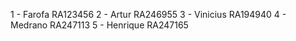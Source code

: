 1 - Farofa RA123456
2 - Artur RA246955
3 - Vinicius RA194940
4 - Medrano RA247113
5 - Henrique RA247165
